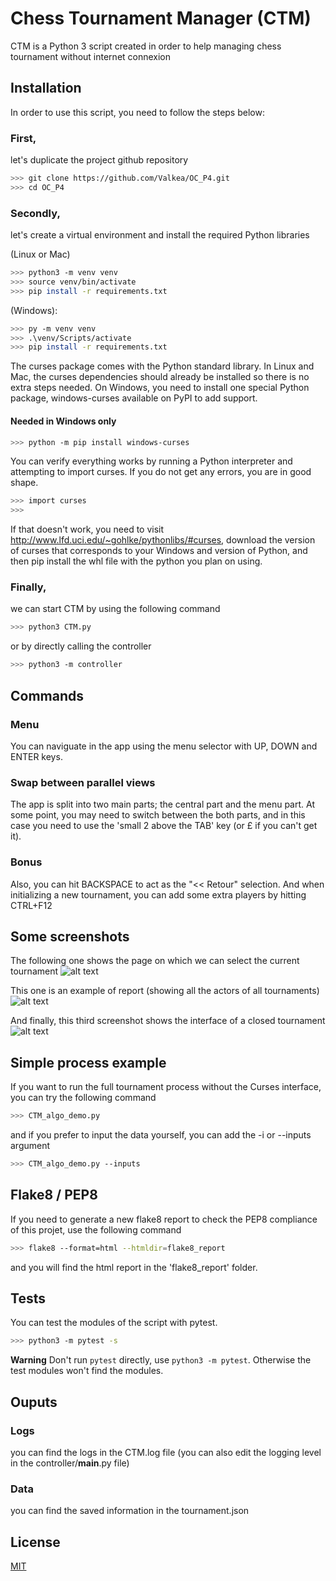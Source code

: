 # Chess Tournament Manager (CTM)

CTM is a Python 3 script created in order to help managing chess tournament without internet connexion

## Installation

In order to use this script, you need to follow the steps below:

### First, 
let's duplicate the project github repository

```bash
>>> git clone https://github.com/Valkea/OC_P4.git
>>> cd OC_P4
```

### Secondly,
let's create a virtual environment and install the required Python libraries

(Linux or Mac)
```bash
>>> python3 -m venv venv
>>> source venv/bin/activate
>>> pip install -r requirements.txt
```

(Windows):
```bash
>>> py -m venv venv
>>> .\venv/Scripts/activate
>>> pip install -r requirements.txt
```

The curses package comes with the Python standard library. In Linux and Mac, the curses dependencies should already be installed so there is no extra steps needed. On Windows, you need to install one special Python package, windows-curses available on PyPI to add support.

#### Needed in Windows only
```bash
>>> python -m pip install windows-curses
```

You can verify everything works by running a Python interpreter and attempting to import curses. If you do not get any errors, you are in good shape.

```bash
>>> import curses
>>>
```
If that doesn't work, you need to visit http://www.lfd.uci.edu/~gohlke/pythonlibs/#curses, download the version of curses that corresponds to your Windows and version of Python, and then pip install the whl file with the python you plan on using.

### Finally,
we can start CTM by using the following command

```bash
>>> python3 CTM.py
```
or by directly calling the controller
```bash
>>> python3 -m controller
```

## Commands

### Menu
You can naviguate in the app using the menu selector with UP, DOWN and ENTER keys.

### Swap between parallel views
The app is split into two main parts; the central part and the menu part.
At some point, you may need to switch between the both parts, and in this case you need to use the 'small 2 above the TAB' key (or £ if you can't get it).

### Bonus
Also, you can hit BACKSPACE to act as the "<< Retour" selection.
And when initializing a new tournament, you can add some extra players by hitting CTRL+F12


## Some screenshots

The following one shows the page on which we can select the current tournament
![alt text](medias/open_tournament.png)

This one is an example of report (showing all the actors of all tournaments)
![alt text](medias/all_actors_report.png)

And finally, this third screenshot shows the interface of a closed tournament
![alt text](medias/closed_tournament.png)

## Simple process example

If you want to run the full tournament process without the Curses interface, you can try the following command

```bash
>>> CTM_algo_demo.py
```

and if you prefer to input the data yourself, you can add the -i or --inputs argument
```bash
>>> CTM_algo_demo.py --inputs
```

## Flake8 / PEP8

If you need to generate a new flake8 report to check the PEP8 compliance of this projet, use the following command
```bash
>>> flake8 --format=html --htmldir=flake8_report
```
and you will find the html report in the 'flake8_report' folder.

## Tests
You can test the modules of the script with pytest.

```bash
>>> python3 -m pytest -s 
```
**Warning**
Don't run `pytest` directly, use `python3 -m pytest`.
Otherwise the test modules won't find the modules.

## Ouputs

### Logs
you can find the logs in the CTM.log file (you can also edit the logging level in the controller/__main__.py file)

### Data
you can find the saved information in the tournament.json


## License
[MIT](https://choosealicense.com/licenses/mit/)
